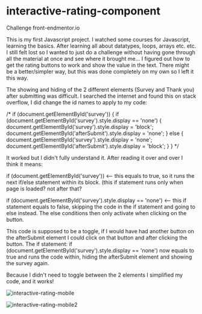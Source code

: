# interactive-rating-component
Challenge front-endmentor.io

This is my first Javascript project.
I watched some courses for Javascript, learning the basics.
After learning all about datatypes, loops, arrays etc. etc. I still felt lost so I wanted to just do a challenge without having gone through all the material at once and see where it brought me... 
I figured out how to get the rating buttons to work and show the value in the text. There might be a better/simpler way, but this was done completely on my own so I left it this way.


The showing and hiding of the 2 different elements (Survey and Thank you) after submitting was difficult. 
I searched the internet and found this on stack overflow, 
I did change the id names to apply to my code:

/*
if (document.getElementById('survey')) {
        if (document.getElementById('survey').style.display == 'none') {
            document.getElementById('survey').style.display = 'block';
            document.getElementById('afterSubmit').style.display = 'none';
        }
        else {
            document.getElementById('survey').style.display = 'none';
            document.getElementById('afterSubmit').style.display = 'block';
        }
    }
   */

It worked but I didn't fully understand it. After reading it over and over I think it means:

if (document.getElementById('survey')) <-- this equals to true, so it runs the next if/else statement within its block. (this if statement runs only when page is loaded? not after that?


if (document.getElementById('survey').style.display == 'none') <-- this if statement equals to false, skipping the code in the if statement and going to else instead.
The else conditions then only activate when clicking on the button.

This code is supposed to be a toggle, if I would have had another button on the afterSubmit element I could click on that button and after clicking the button. 
The if statement: if (document.getElementById('survey').style.display == 'none') now equals to true and runs the code within,
hiding the afterSubmit element and showing the survey again.

Because I didn't need to toggle between the 2 elements I simplified my code, and it works!

![interactive-rating-mobile](https://github.com/Sorpanda/interactive-rating-component/assets/114673875/0fb8e376-432d-4b89-95ec-e14e8254d066)

![interactive-rating-mobile2](https://github.com/Sorpanda/interactive-rating-component/assets/114673875/d4bbfe91-0cc4-4def-b58d-abbfe46f4610)


